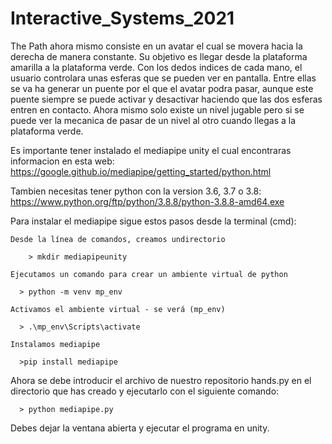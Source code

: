 # Interactive_Systems_2021

The Path ahora mismo consiste en un avatar el cual se movera hacia la derecha de manera constante. Su objetivo es llegar desde la plataforma amarilla a la plataforma verde.
Con los dedos indices de cada mano, el usuario controlara unas esferas que se pueden ver en pantalla. Entre ellas se va ha generar un puente por el que el avatar podra pasar, aunque este puente siempre se puede activar y desactivar haciendo que las dos esferas entren en contacto.
Ahora mismo solo existe un nivel jugable pero si se puede ver la mecanica de pasar de un nivel al otro cuando llegas a la plataforma verde.

Es importante tener instalado el mediapipe unity el cual encontraras informacion en esta web: https://google.github.io/mediapipe/getting_started/python.html

Tambien necesitas tener python con la version 3.6, 3.7 o 3.8: https://www.python.org/ftp/python/3.8.8/python-3.8.8-amd64.exe

Para instalar el mediapipe sigue estos pasos desde la terminal (cmd):

    Desde la línea de comandos, creamos undirectorio
	
        > mkdir mediapipeunity
		
    Ejecutamos un comando para crear un ambiente virtual de python
	
      > python -m venv mp_env
	  
    Activamos el ambiente virtual - se verá (mp_env)
	
      > .\mp_env\Scripts\activate
	  
    Instalamos mediapipe
	
      >pip install mediapipe
      
Ahora se debe introducir el archivo de nuestro repositorio hands.py en el directorio que has creado y ejecutarlo con el siguiente comando:

      > python mediapipe.py
     
Debes dejar la ventana abierta y ejecutar el programa en unity.
